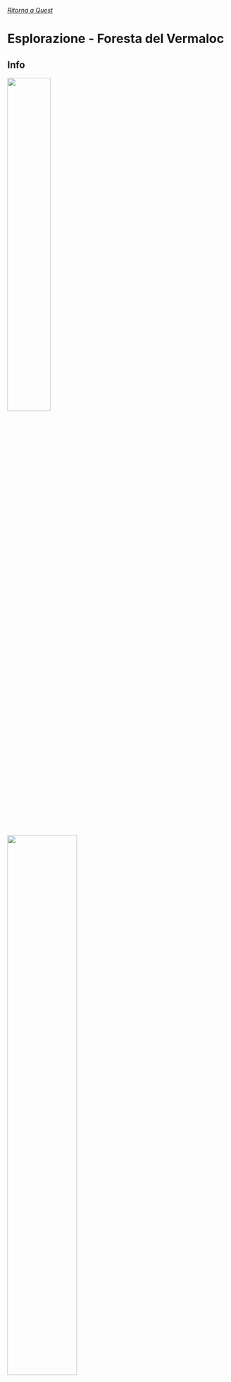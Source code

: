 [*Ritorna a Quest*](../quest.md)

<style>
.crop-img1 {
    object-fit: cover;
    height: 250px;
    width: 250px;
    margin: auto;
}
.new::before {
    content: "▶  ";
    color: #ff8112;
    font-size: 15px;
}
</style>

# Esplorazione - Foresta del Vermaloc

## Info 

<div class="placeimages">
<img src="https://i.imgur.com/cPPuyZM.jpg" style="width: 44%"/>
<img src="https://i.imgur.com/MI6Flg0.png" style="width: 56%"/>
</div>

La Foresta del Vermaloc è un'enorme foresta di alberi dai tronchi viola-rosso scuro e dalle vivaci foglie rosse e arancioni. Mentre nei confini ci sono diversi insediamenti, l'interno della foresta ha molte creature pericolose: in particolare le profondità sono infestate da maligni ragni giganti e demoniaci, derivati da Lloth, la Regina dei Ragni.

Una regione di nebbie del lutto ha avuto origine nella zona sud della foresta, aggiungendo ancora più varietà alle creature mostruose e ai luoghi misteriosi della foresta.

<p class="new">Nuove tracce evidenziate col simbolo a sinistra!</p>

## Incarichi

+ Scoprire cosa ha reso il fiume Seepfeed/Furaj non potabile

+ Trovare più informazioni su creature mutanti, e possibilmente campioni o creature stesse
    + Vedi [Piste Attuali](#piste-attuali) per possibili target specifici

+ Sconfiggere cultisti di Lolth, o comunque indebolirli. Incarico proveniente dal governo della Dinastia.

## Piste Attuali

* **Il fiume morente**. L'acqua del **fiume Furaj non è più potabile** dalla nascita delle Nebbie, la fonte è tra i Monti della Penombra.

    * <span class="new">La posizione della fonte vista dalla torre aveva una delle strane colonne oscure, e in zona era visibile una strana formazione rocciosa, principalmente coperta dalla vista da altre montagne ma la cui parte visibile sembrava un braccio proteso.</span>

* Diverse creature (granchi e un mostro pianta) hanno **escrescenze che ricordano un volto** sulle carni; la causa di questa "infezione" è al momento ignota, ma probabilmente collegata.

![volto](https://preview.redd.it/ra50c5aqfsp81.png?width=1920&format=png&auto=webp&s=a7434af5af40f7bfc30fc6ca487a562b86b498d6){:  class="crop-img1"}


* **Insettoidi intelligenti**. Sono stati segnalati diversi casi di grandi creature **insettoidi intelligenti**, in particolare api. Razze animali/zoriadi non sono sconosciute, ma insettoidi generalmente sono molto rari, e api mai viste.

    * A quanto pare esiste una tribù di grandi mantidi intelligenti, sembrano essere molto territoriali.

        * Hornet ha vaghi ricordi di loro.

        * La maschera di Hornet ricordava ad una mantide quella "delle loro signore".
    
    * <span class="new">È stato visto dalla torre un enorme alveare.</span>

* **Sangue di ragno**. A Sud della nebbia c'è la **fortezza di Dumaran**, dove risiedono Hobgoblin seguaci di Lloth, la Regina dei Ragni, dalla carne mutata in colori simil-drow e dagli occhi gialli.

    * Un interrogatorio di due cultisti ha rivelato che stanno cercando di fare un **rituale per incarnare Lloth** in un avatar costituito da qualcosa o qualcuno.

    * Questo rituale è in punti chiave della foresta, e centrato in una antica città drow nell'Underdark. Inoltre, pare essere legato, diretto, o gestito da una tale *Regina Reggente*. Altre informazioni: [sessione 13](sessioni#sessione-13---nebbie-nebulose).

    * <span class="new">Un rituale condotto dai cultisti, inclusa un alta sacerdotessa, è stato bloccato alla Torre del Vermaloc. Sembrava avere a che fare con una faglia nella realtà, e stavano sfruttando un artefatto di Lolth.</span>

* **Il lago nella giungla**. Trovata **mappa per un lago in una giungla** nel bel mezzo della foresta, che era posseduta da persone morte nel mulino. Una porzione di giungla nella foresta non è sicuramente qualcosa di naturale; i proprietari sembravano interessati a qualcosa nel centro del lago.

* **Torre del Vermaloc**. Sul monte della Corona della Regina si erge ora una **grande torre** che prima non era presente, dalle fattezze descritte come "sia antiche che futuristiche". La torre è stata indicata come luogo da indagare.

    - <span class="new">Dalla torre sembra potersi vedere tutta la foresta, ben oltre la naturale possibilità anche con il meteo più favorevole. Ha permesso di notare diversi punti di interesse.</span>
    - <span class="new">Tra le aree della foresta visibili dalla torre, spicca un enorme colonna oscura a sud, che sicuramente non era visibile dalla torre, più un altra a ovest e un'altra ancora a sud, in corrispondenza del fiume, anche se le ultime due più piccole.</span>
    - <span class="new">La torre aveva una antica (ma esteticamente avanzata) tavola contenente glifi magici di invocazione, che permette a una creatura in grado di teletrasportarsi di tornare lì.</span>

![](https://i.imgur.com/1cJuFMV.jpg?1){: height="250px" }

* <span class="new">**Colui che vede ogni memoria**. Una misteriosa figura è comparsa nei sogni diverse volte agli avventurieri che esplorano la foresta. Parla di strane cose come "sublimazione", e invita più o meno cordialmente a non interferire.</span>

    - <span class="new">Un'altra figura, Aldia, sembra comparire in maniera similmente paranormale, e ha avvisato di stare attenti a questo individuo dei sogni.</span>

* <span class="new">**L'ultimo circolo verde**. Un circolo di druidi, capeggiato da Urul l'Antico, protegge l'ultima area verde del bosco. Hanno detto che supporteranno il gruppo se li incontreranno, e che se aiuteranno ulteriormente la natura potranno entrare nell'area.</span>

* <span class="new">**...and dragons**. Un drago verde sembra essersi insediato nella foresta.</span>
    - <span class="new">Urul l'Antico dice che il drago è qua da "pochi anni", e che sta sfruttando e manipolando la natura ma non ha idea dei suoi fini.</span>

**Altre**

* Membri della gilda hanno segnalato una "presenza fatata" nella foresta, ma niente di più preciso a parte questa "sensazione".

* Membri della gilda hanno incontrato degli Ent, che hanno segnalato che in un **villaggio** nel nord-ovest della nebbia dei **seguaci dei ragni** stanno facendo arti oscure.

## Luoghi di interesse scoperti

**Principali**

* <span class="new">Torre del Vermaloc: una torre dall'aspetto stranamente avanzato, seppur antico, che si erge su un promontorio tra le montagne, il Promontorio della Corona.</span>
    - <span class="new">Da essa sembra potersi vedere chiaramente tutta la foresta, ben oltre la normale capacità visiva. Inoltre, mostra strani punti oscuri non visibili altrimenti.</span>
    - <span class="new">Ha dei glifi magici che permettono a un a creatura in grado di teletrasportarsi di andare lì.</span>

* Mulino del Fiume [???]: mulino enorme sul fiume Furaj, infestato da una presenza venefica, ora liberato. Contiene numerosi ingranaggi e meccanismi di origine pseudo-druidica, dallo scopo ignoto.

* <span class="new">Crepaccio iridescente: un enorme crepaccio che emana luce rosa, la quale è visibile a distanza.</span>
    - <span class="new">L'arcidruido Urul ha detto che da lì provengono gli animali mutanti, e la luce muta gli animali normali.</span>

* <span class="new">Una radura con una perenne tempesta sopra, e tanti fulmini.</span>

* Area di "giungla" interna alla foresta, sotto la grande torre sul Monte della Corona. Contiene un lago, con qualcosa di interesse per un gruppo vecchio di avventurieri al centro.

* Un enorme alveare.

**Secondari**

* Villaggio irreale: un villaggio abbandonato sul fiume Furaj che non sembra seguire le leggi della realtà, e possiede elementi di un altro mondo

* Grandi archi di pietra naturali sul fiume Furaj

Gruppo B

* Tempio dei sacerdoti lunari: tempio antico di sacerdoti/druidi dediti alla luna

**Minori**

* Una torre diroccata, con uno scantinato infestato da ragni.

### Luoghi avvistati o noti ma non visti

* Altra torre che si erge nella foresta, a centro-ovest.

* Albero molto grande a nord del mulino, dalle foglie rosa.

* <span class="new">Un albero rinsecchito ma enorme tra le montagne.</span>

* <span class="new">Una strana formazione rocciosa a forma di braccio proteso, vicino a dove dovrebbe essere la fonte del fiume Furaj.</span>